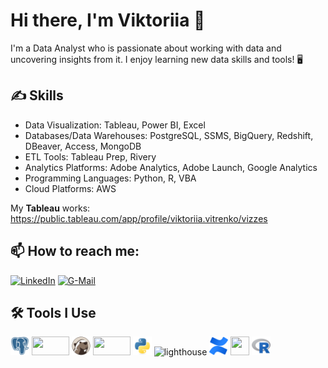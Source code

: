 # Hi there, I'm Viktoriia 👋

I'm a Data Analyst who is passionate about working with data and uncovering insights from it. I enjoy learning new data skills and tools! 🖥️

## ✍️ Skills
- Data Visualization: Tableau, Power BI, Excel 
- Databases/Data Warehouses: PostgreSQL, SSMS, BigQuery, Redshift, DBeaver, Access, MongoDB 
- ETL Tools: Tableau Prep, Rivery 
- Analytics Platforms: Adobe Analytics, Adobe Launch, Google Analytics 
- Programming Languages: Python, R, VBA 
- Cloud Platforms: AWS

My **Tableau** works: https://public.tableau.com/app/profile/viktoriia.vitrenko/vizzes

## 📫 How to reach me: 
[![LinkedIn](https://img.shields.io/badge/LinkedIn-0077B5?style=flat-square&logo=linkedin&logoColor=white)](https://www.linkedin.com/in/vvitrenko/)
[![G-Mail](https://img.shields.io/badge/--linkedin?label=Gmail&logo=gmail&style=social)](mailto:v.a.vitrenko@gmail.com)

## 🛠️ Tools I Use
<p align="left">
<img src="https://github.com/devicons/devicon/blob/v2.16.0/icons/postgresql/postgresql-plain.svg" width="30" height="30"/>
<img src="https://www.vectorlogo.zone/logos/google_bigquery/google_bigquery-ar21.svg" width="60" height="30"/>
<img src="https://github.com/devicons/devicon/blob/v2.16.0/icons/dbeaver/dbeaver-original.svg" width="30" height="30"/>
<img src="https://www.vectorlogo.zone/logos/microsoft_powerbi/microsoft_powerbi-ar21.svg" width="60" height="30"/>
<img src="https://github.com/devicons/devicon/blob/v2.16.0/icons/python/python-original.svg" width="30" height="30"/>
<img src="https://cdn.jsdelivr.net/gh/devicons/devicon/icons/chrome/chrome-original.svg" alt="lighthouse" width="30" height="30"/>
<img src="https://github.com/devicons/devicon/blob/v2.16.0/icons/confluence/confluence-original.svg" width="30" height="30"/>
<img src="https://www.svgrepo.com/show/354237/pycharm.svg" width="30" height="30"/>
<img src="https://github.com/devicons/devicon/blob/v2.16.0/icons/r/r-original.svg" width="30" height="30"/>
